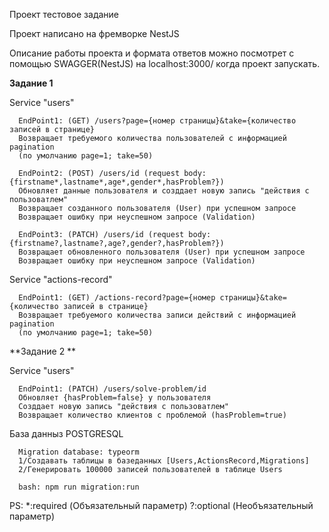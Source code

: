 Проект тестовое задание

Проект написано на фремворке NestJS

Описание работы проекта и формата ответов можно посмотрет с помощью SWAGGER(NestJS)
на localhost:3000/ когда проект запускать.

**Задание 1**

   Service "users"
    
      EndPoint1: (GET) /users?page={номер страницы}&take={количество записей в странице}
      Возвращает требуемого количества пользователей с информацией pagination
      (по умолчанию page=1; take=50)
    
      EndPoint2: (POST) /users/id (request body: {firstname*,lastname*,age*,gender*,hasProblem?})
      Обновляет данные пользователя и созддает новую запись "действия с пользоватлем"
      Возвращает созданного пользователя (User) при успешном запросе
      Возвращает ошибку при неуспешном запросе (Validation)
    
      EndPoint3: (PATCH) /users/id (request body: {firstname?,lastname?,age?,gender?,hasProblem?})
      Возвращает обновленного пользователя (User) при успешном запросе
      Возвращает ошибку при неуспешном запросе (Validation)

    
   Service "actions-record"

      EndPoint1: (GET) /actions-record?page={номер страницы}&take={количество записей в странице}
      Возвращает требуемого количества записи действий с информацией pagination
      (по умолчанию page=1; take=50)

      
**Задание 2  **

   Service "users"
   
      EndPoint1: (PATCH) /users/solve-problem/id
      Обновляет {hasProblem=false} у пользователя
      Созддает новую запись "действия с пользоватлем"
      Возвращает количество клиентов с проблемой (hasProblem=true)

База данныз POSTGRESQL

      Migration database: typeorm
      1/Создавать таблицы в базеданных [Users,ActionsRecord,Migrations]
      2/Генерировать 100000 записей пользователей в таблице Users
      
      bash: npm run migration:run

PS:
      \*:required (Объязательный параметр)
      \?:optional (Необъязательный параметр)
